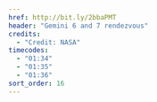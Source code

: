 ```yaml
---
href: http://bit.ly/2bbaPMT
header: "Gemini 6 and 7 rendezvous"
credits:
  - "Credit: NASA"
timecodes:
  - "01:34"
  - "01:35"
  - "01:36"
sort_order: 16
---
```

